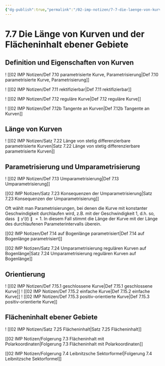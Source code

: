 ```yaml
---
{"dg-publish":true,"permalink":"/02-imp-notizen/7-7-die-laenge-von-kurven-und-der-flaecheninhalt-ebener-gebiete/","dgHomeLink":true,"dgPassFrontmatter":false}
---
```


# 7.7 Die Länge von Kurven und der Flächeninhalt ebener Gebiete
## Definition und Eigenschaften von Kurven
! [[02 IMP Notizen/Def 7.10 parametrisierte Kurve, Parametrisierung|Def 7.10 parametrisierte Kurve, Parametrisierung]]

! [[02 IMP Notizen/Def 7.11 rektifizierbar|Def 7.11 rektifizierbar]]

! [[02 IMP Notizen/Def 7.12 reguläre Kurve|Def 7.12 reguläre Kurve]]

! [[02 IMP Notizen/Def 7.12b Tangente an Kurven|Def 7.12b Tangente an Kurven]]

## Länge von Kurven
! [[02 IMP Notizen/Satz 7.22 Länge von stetig differenzierbare parametrisierte Kurven|Satz 7.22 Länge von stetig differenzierbare parametrisierte Kurven]]

## Parametrisierung und Umparametrisierung
! [[02 IMP Notizen/Def 7.13 Umparametrisierung|Def 7.13 Umparametrisierung]]

[[02 IMP Notizen/Satz 7.23 Konsequenzen der Umparametrisierung|Satz 7.23 Konsequenzen der Umparametrisierung]]

Oft wählt man Parametrisierungen, bei denen die Kurve mit konstanter Geschwindigkeit durchlaufen wird, z.B. mit der Geschwindigkeit 1, d.h. so, dass $∥γ′(t)∥ = 1$. In diesem Fall stimmt die Länge der Kurve mit der Länge des durchlaufenen Parameterintervalls überein.

[[02 IMP Notizen/Def 7.14 auf Bogenlänge parametrisiert|Def 7.14 auf Bogenlänge parametrisiert]]

[[02 IMP Notizen/Satz 7.24 Umparametrisierung regulären Kurven auf Bogenlänge|Satz 7.24 Umparametrisierung regulären Kurven auf Bogenlänge]]

## Orientierung
! [[02 IMP Notizen/Def 7.15.1 geschlossene Kurve|Def 7.15.1 geschlossene Kurve]]
! [[02 IMP Notizen/Def 7.15.2 einfache Kurve|Def 7.15.2 einfache Kurve]]
! [[02 IMP Notizen/Def 7.15.3 positiv-orientierte Kurve|Def 7.15.3 positiv-orientierte Kurve]]

## Flächeninhalt ebener Gebiete
! [[02 IMP Notizen/Satz 7.25 Flächeninhalt|Satz 7.25 Flächeninhalt]]

[[02 IMP Notizen/Folgerung 7.3 Flächeninhalt mit Polarkoordinaten|Folgerung 7.3 Flächeninhalt mit Polarkoordinaten]]

[[02 IMP Notizen/Folgerung 7.4 Leibnitzsche Sektorformel|Folgerung 7.4 Leibnitzsche Sektorformel]]


